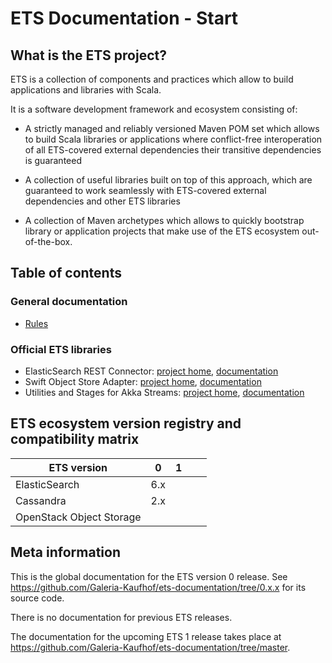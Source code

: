 # ETS Documentation - Start

## What is the ETS project?

ETS is a collection of components and practices which allow to build applications and libraries with Scala.

It is a software development framework and ecosystem consisting of:

- A strictly managed and reliably versioned Maven POM set which allows to build Scala libraries or applications where conflict-free interoperation of all ETS-covered external dependencies their transitive dependencies is guaranteed

- A collection of useful libraries built on top of this approach, which are guaranteed to work seamlessly with ETS-covered external dependencies and other ETS libraries

- A collection of Maven archetypes which allows to quickly bootstrap library or application projects that make use of the ETS ecosystem out-of-the-box.


## Table of contents

### General documentation
- [Rules](rules.md)


### Official ETS libraries
- ElasticSearch REST Connector: [project home](https://github.com/Galeria-Kaufhof/ets-elasticsearch-rest-connector), [documentation](libraries/ElasticSearch-REST-Connector/index.md)
- Swift Object Store Adapter: [project home](https://github.com/Galeria-Kaufhof/ets-filestorage), [documentation](libraries/Filestorage/index.md)
- Utilities and Stages for Akka Streams: [project home](https://github.com/Galeria-Kaufhof/ets-akka-stream-utils), [documentation](libraries/Akka-Stream-Utils/index.md)


## ETS ecosystem version registry and compatibility matrix

| ETS version                | 0     | 1 |   |   |
|----------------------------|-------|---|---|---|
| ElasticSearch              | 6.x   |   |   |   |
| Cassandra                  | 2.x   |   |   |   |
| OpenStack Object Storage   |       |   |   |   |


## Meta information

This is the global documentation for the ETS version 0 release. See https://github.com/Galeria-Kaufhof/ets-documentation/tree/0.x.x for its source code.

There is no documentation for previous ETS releases.

The documentation for the upcoming ETS 1 release takes place at https://github.com/Galeria-Kaufhof/ets-documentation/tree/master.
